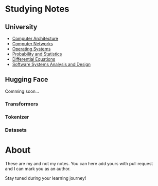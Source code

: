 # Studying Notes

## University

* [Computer Architecture](./computer-architecture)
* [Computer Networks](./computer-networks)
* [Operating Systems](./operating-systems)
* [Probability and Statistics](./probability-and-statistics)
* [Differential Equations](./differential-equations)
* [Software Systems Analysis and Design](./software-systems-analysis-and-design)

## Hugging Face

Comming soon...

### Transformers

### Tokenizer

### Datasets



# About

These are my and not my notes. You can here add yours with pull request and I can mark you as an author.

Stay tuned during your learning journey!
